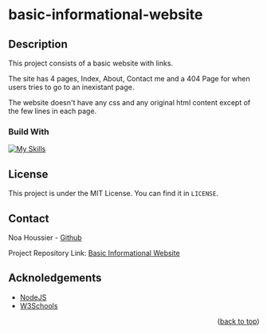 # basic-informational-website

## Description

This project consists of a basic website with links.

The site has 4 pages, Index, About, Contact me and a 404 Page for when users tries to go to an inexistant page.

The website doesn't have any css and any original html content except of the few lines in each page.

### Build With

[![My Skills](https://skillicons.dev/icons?i=nodejs,html&theme=light)](https://skillicons.dev)

## License

This project is under the MIT License. You can find it in `LICENSE`.

## Contact

Noa Houssier - [Github](https://github.com/NestorNebula)

Project Repository Link: [Basic Informational Website](https://github.com/NestorNebula/basic-informatioinal-website)

## Acknoledgements

- [NodeJS](https://nodejs.org/en)
- [W3Schools](https://www.w3schools.com/nodejs/)

<p align="right">(<a href="#readme-top">back to top</a>)</p>
